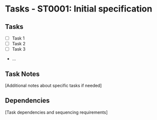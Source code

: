 # Tasks - ST0001: Initial specification

## Tasks

- [ ] Task 1
- [ ] Task 2
- [ ] Task 3
- ...

## Task Notes

[Additional notes about specific tasks if needed]

## Dependencies

[Task dependencies and sequencing requirements]